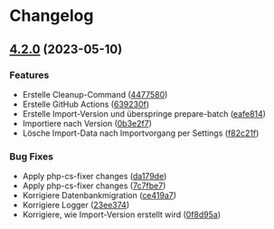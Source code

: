 # Changelog

## [4.2.0](https://github.com/avency/Avency.Neos.Importer/compare/4.1.2...4.2.0) (2023-05-10)


### Features

* Erstelle Cleanup-Command ([4477580](https://github.com/avency/Avency.Neos.Importer/commit/4477580249f949b3cbbdfb4f73a632c438a75c38))
* Erstelle GitHub Actions ([639230f](https://github.com/avency/Avency.Neos.Importer/commit/639230fa2dcb3f5c133bf651fed7e643480af404))
* Erstelle Import-Version und überspringe prepare-batch ([eafe814](https://github.com/avency/Avency.Neos.Importer/commit/eafe814ea7d6ea4c689d60785998eec8f24d44cc))
* Importiere nach Version ([0b3e2f7](https://github.com/avency/Avency.Neos.Importer/commit/0b3e2f7f8a3d7ebfd614d160c674fbd5643b2b0f))
* Lösche Import-Data nach Importvorgang per Settings ([f82c21f](https://github.com/avency/Avency.Neos.Importer/commit/f82c21f7f01dc69478ee86b4d674e4eb1d926d00))


### Bug Fixes

* Apply php-cs-fixer changes ([da179de](https://github.com/avency/Avency.Neos.Importer/commit/da179de67df4791e0cb75a86aa527fb6ccec6d5b))
* Apply php-cs-fixer changes ([7c7fbe7](https://github.com/avency/Avency.Neos.Importer/commit/7c7fbe7f61ca7d85b343147e609e9e4a09cb3c7c))
* Korrigiere Datenbankmigration ([ce419a7](https://github.com/avency/Avency.Neos.Importer/commit/ce419a7155113ed3654bd2302b2fa1bc0d674eac))
* Korrigiere Logger ([23ee374](https://github.com/avency/Avency.Neos.Importer/commit/23ee37486d714bc468121786a1b23d4350e5b92d))
* Korrigiere, wie Import-Version erstellt wird ([0f8d95a](https://github.com/avency/Avency.Neos.Importer/commit/0f8d95a962ee5545c598cdbe9339c6051f335075))
